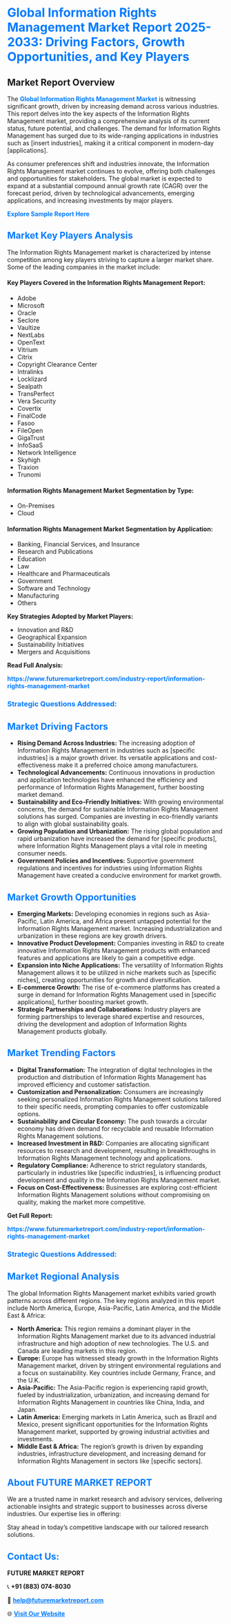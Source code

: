<h1 style="color: #007BFF;">Global Information Rights Management Market Report 2025-2033: Driving Factors, Growth Opportunities, and Key Players</h1>

<section id="overview">
<h2>Market Report Overview</h2>
<p>The <a href="https://www.futuremarketreport.com/industry-report/information-rights-management-market" style="color: #007BFF; text-decoration: none;"><strong>Global Information Rights Management Market</strong></a> is witnessing significant growth, driven by increasing demand across various industries. This report delves into the key aspects of the Information Rights Management market, providing a comprehensive analysis of its current status, future potential, and challenges. The demand for Information Rights Management has surged due to its wide-ranging applications in industries such as [insert industries], making it a critical component in modern-day [applications].</p>
<p>As consumer preferences shift and industries innovate, the Information Rights Management market continues to evolve, offering both challenges and opportunities for stakeholders. The global market is expected to expand at a substantial compound annual growth rate (CAGR) over the forecast period, driven by technological advancements, emerging applications, and increasing investments by major players.</p>
</section>

<section id="overview">
<p><a href="https://www.futuremarketreport.com/request-sample/reportId=59882" style="color: #007BFF; text-decoration: none;"><strong>Explore Sample Report Here</strong></a></p>
</section>

<section id="key-players">
<h2 style="color: #007BFF;">Market Key Players Analysis</h2>
<p>The Information Rights Management market is characterized by intense competition among key players striving to capture a larger market share. Some of the leading companies in the market include:</p>
<h4>Key Players Covered in the Information Rights Management Report:</h4>
<ul><li>Adobe</li><li>Microsoft</li><li>Oracle</li><li>Seclore</li><li>Vaultize</li><li>NextLabs</li><li>OpenText</li><li>Vitrium</li><li>Citrix</li><li>Copyright Clearance Center</li><li>Intralinks</li><li>Locklizard</li><li>Sealpath</li><li>TransPerfect</li><li>Vera Security</li><li>Covertix</li><li>FinalCode</li><li>Fasoo</li><li>FileOpen</li><li>GigaTrust</li><li>InfoSaaS</li><li>Network Intelligence</li><li>Skyhigh</li><li>Traxion</li><li>Trunomi</li></ul>
<h4>Information Rights Management Market Segmentation by Type:</h4>
<ul><li>On-Premises</li><li>Cloud</li></ul>

<h4>Information Rights Management Market Segmentation by Application:</h4>
<ul><li>Banking, Financial Services, and Insurance</li><li>Research and Publications</li><li>Education</li><li>Law</li><li>Healthcare and Pharmaceuticals</li><li>Government</li><li>Software and Technology</li><li>Manufacturing</li><li>Others</li></ul>
<p><strong>Key Strategies Adopted by Market Players:</strong></p>
<ul>
<li>Innovation and R&D</li>
<li>Geographical Expansion</li>
<li>Sustainability Initiatives</li>
<li>Mergers and Acquisitions</li>
</ul>
</section>

<section>
<p><strong>Read Full Analysis: </strong></p><a href="https://www.futuremarketreport.com/industry-report/information-rights-management-market" style="color: #007BFF; text-decoration: none;"><strong>https://www.futuremarketreport.com/industry-report/information-rights-management-market</strong></a>
<h3 style="color: #007BFF;">Strategic Questions Addressed:</h3>
</section>

<section id="driving-factors">
<h2 style="color: #007BFF;">Market Driving Factors</h2>
<ul>
<li><strong>Rising Demand Across Industries:</strong> The increasing adoption of Information Rights Management in industries such as [specific industries] is a major growth driver. Its versatile applications and cost-effectiveness make it a preferred choice among manufacturers.</li>
<li><strong>Technological Advancements:</strong> Continuous innovations in production and application technologies have enhanced the efficiency and performance of Information Rights Management, further boosting market demand.</li>
<li><strong>Sustainability and Eco-Friendly Initiatives:</strong> With growing environmental concerns, the demand for sustainable Information Rights Management solutions has surged. Companies are investing in eco-friendly variants to align with global sustainability goals.</li>
<li><strong>Growing Population and Urbanization:</strong> The rising global population and rapid urbanization have increased the demand for [specific products], where Information Rights Management plays a vital role in meeting consumer needs.</li>
<li><strong>Government Policies and Incentives:</strong> Supportive government regulations and incentives for industries using Information Rights Management have created a conducive environment for market growth.</li>
</ul>
</section>

<section id="growth-opportunities">
<h2 style="color: #007BFF;">Market Growth Opportunities</h2>
<ul>
<li><strong>Emerging Markets:</strong> Developing economies in regions such as Asia-Pacific, Latin America, and Africa present untapped potential for the Information Rights Management market. Increasing industrialization and urbanization in these regions are key growth drivers.</li>
<li><strong>Innovative Product Development:</strong> Companies investing in R&D to create innovative Information Rights Management products with enhanced features and applications are likely to gain a competitive edge.</li>
<li><strong>Expansion into Niche Applications:</strong> The versatility of Information Rights Management allows it to be utilized in niche markets such as [specific niches], creating opportunities for growth and diversification.</li>
<li><strong>E-commerce Growth:</strong> The rise of e-commerce platforms has created a surge in demand for Information Rights Management used in [specific applications], further boosting market growth.</li>
<li><strong>Strategic Partnerships and Collaborations:</strong> Industry players are forming partnerships to leverage shared expertise and resources, driving the development and adoption of Information Rights Management products globally.</li>
</ul>
</section>

<section id="trending-factors">
<h2 style="color: #007BFF;">Market Trending Factors</h2>
<ul>
<li><strong>Digital Transformation:</strong> The integration of digital technologies in the production and distribution of Information Rights Management has improved efficiency and customer satisfaction.</li>
<li><strong>Customization and Personalization:</strong> Consumers are increasingly seeking personalized Information Rights Management solutions tailored to their specific needs, prompting companies to offer customizable options.</li>
<li><strong>Sustainability and Circular Economy:</strong> The push towards a circular economy has driven demand for recyclable and reusable Information Rights Management solutions.</li>
<li><strong>Increased Investment in R&D:</strong> Companies are allocating significant resources to research and development, resulting in breakthroughs in Information Rights Management technology and applications.</li>
<li><strong>Regulatory Compliance:</strong> Adherence to strict regulatory standards, particularly in industries like [specific industries], is influencing product development and quality in the Information Rights Management market.</li>
<li><strong>Focus on Cost-Effectiveness:</strong> Businesses are exploring cost-efficient Information Rights Management solutions without compromising on quality, making the market more competitive.</li>
</ul>
</section>

<section>
<p><strong>Get Full Report: </strong></p><a href="https://www.futuremarketreport.com/industry-report/information-rights-management-market" style="color: #007BFF; text-decoration: none;"><strong>https://www.futuremarketreport.com/industry-report/information-rights-management-market</strong></a>
<h3 style="color: #007BFF;">Strategic Questions Addressed:</h3>
</section>


<section id="regional-analysis">
<h2 style="color: #007BFF;">Market Regional Analysis</h2>
<p>The global Information Rights Management market exhibits varied growth patterns across different regions. The key regions analyzed in this report include North America, Europe, Asia-Pacific, Latin America, and the Middle East & Africa:</p>
<ul>
<li><strong>North America:</strong> This region remains a dominant player in the Information Rights Management market due to its advanced industrial infrastructure and high adoption of new technologies. The U.S. and Canada are leading markets in this region.</li>
<li><strong>Europe:</strong> Europe has witnessed steady growth in the Information Rights Management market, driven by stringent environmental regulations and a focus on sustainability. Key countries include Germany, France, and the U.K.</li>
<li><strong>Asia-Pacific:</strong> The Asia-Pacific region is experiencing rapid growth, fueled by industrialization, urbanization, and increasing demand for Information Rights Management in countries like China, India, and Japan.</li>
<li><strong>Latin America:</strong> Emerging markets in Latin America, such as Brazil and Mexico, present significant opportunities for the Information Rights Management market, supported by growing industrial activities and investments.</li>
<li><strong>Middle East & Africa:</strong> The region’s growth is driven by expanding industries, infrastructure development, and increasing demand for Information Rights Management in sectors like [specific sectors].</li>
</ul>
</section>

<footer>
<h2 style="color: #007BFF;">About FUTURE MARKET REPORT</h2>
<p>We are a trusted name in market research and advisory services, delivering actionable insights and strategic support to businesses across diverse industries. Our expertise lies in offering:</p>

<p>Stay ahead in today’s competitive landscape with our tailored research solutions.</p>

<h2 style="color: #007BFF;">Contact Us:</h2>
<p><strong>FUTURE MARKET REPORT</strong></p>
<p>📞 <strong>+91 (883) 074-8030</strong></p>
<p>📧 <strong><a href="mailto:help@futuremarketreport.com" style="color: #007BFF;">help@futuremarketreport.com</a></strong></p>
<p>🌐 <strong><a href="https://www.futuremarketreport.com/" style="color: #007BFF;">Visit Our Website</a></strong></p>
</footer>